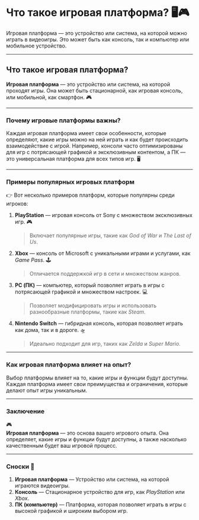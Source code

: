 # **Что такое игровая платформа?** 🖥️🎮

Игровая платформа — это устройство или система, на которой можно играть в видеоигры. Это может быть как консоль, так и компьютер или мобильное устройство.

---

## Что такое игровая платформа?  
**Игровая платформа** — это устройство или система, на которой проходят игры. Она может быть стационарной, как игровая консоль, или мобильной, как смартфон. 🎮

---

### Почему игровые платформы важны?  
Каждая игровая платформа имеет свои особенности, которые определяют, какие игры можно на ней играть и как будет происходить взаимодействие с игрой. Например, консоли часто оптимизированы для игр с потрясающей графикой и эксклюзивным контентом, а ПК — это универсальная платформа для всех типов игр. 🖥️

---

### Примеры популярных игровых платформ  
👉 Вот несколько примеров платформ, которые популярны среди игроков:

1. **PlayStation** — игровая консоль от Sony с множеством эксклюзивных игр. 🎮  
   > Включает популярные игры, такие как *God of War* и *The Last of Us*.

2. **Xbox** — консоль от Microsoft с уникальными играми и услугами, как *Game Pass*. 🕹️  
   > Отличается поддержкой игр в сети и множеством жанров.

3. **PC (ПК)** — компьютер, который позволяет играть в игры с потрясающей графикой и множеством настроек. 💻  
   > Позволяет модифицировать игры и использовать разнообразные платформы, такие как *Steam*.

4. **Nintendo Switch** — гибридная консоль, которая позволяет играть как дома, так и в дороге. 🛸  
   > Идеально подходит для игр, таких как *Zelda* и *Super Mario*.

---

### Как игровая платформа влияет на опыт?  
Выбор платформы влияет на то, какие игры и функции будут доступны. Каждая платформа имеет свои преимущества и ограничения, которые делают опыт игры уникальным.

---

### Заключение  
🎮  
**Игровая платформа** — это основа вашего игрового опыта. Она определяет, какие игры и функции будут доступны, а также насколько качественным будет ваш игровой процесс.

---

### Сноски 📄  
1. **Игровая платформа** — Устройство или система, на которой играются видеоигры.
2. **Консоль** — Стационарное устройство для игр, как *PlayStation* или *Xbox*.
3. **ПК (компьютер)** — Платформа, которая позволяет играть в игры с высокой графикой и широким выбором игр.
